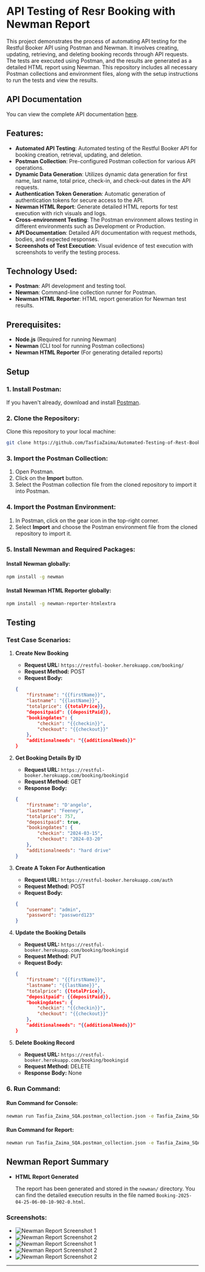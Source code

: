 # API Testing of Resr Booking with Newman Report

This project demonstrates the process of automating API testing for the Restful Booker API using Postman and Newman. It involves creating, updating, retrieving, and deleting booking records through API requests. The tests are executed using Postman, and the results are generated as a detailed HTML report using Newman. This repository includes all necessary Postman collections and environment files, along with the setup instructions to run the tests and view the results.

## API Documentation

You can view the complete API documentation [here](https://docs.google.com/document/d/1By2-SYRGB0pn-R45Pk0AHDecpK1oZiTA7nf31Op_r9k/edit?usp=sharing).

## Features:
- **Automated API Testing**: Automated testing of the Restful Booker API for booking creation, retrieval, updating, and deletion.
- **Postman Collection**: Pre-configured Postman collection for various API operations.
- **Dynamic Data Generation**: Utilizes dynamic data generation for first name, last name, total price, check-in, and check-out dates in the API requests.
- **Authentication Token Generation**: Automatic generation of authentication tokens for secure access to the API.
- **Newman HTML Report**: Generate detailed HTML reports for test execution with rich visuals and logs.
- **Cross-environment Testing**: The Postman environment allows testing in different environments such as Development or Production.
- **API Documentation**: Detailed API documentation with request methods, bodies, and expected responses.
- **Screenshots of Test Execution**: Visual evidence of test execution with screenshots to verify the testing process.

## Technology Used:
- **Postman**: API development and testing tool.
- **Newman**: Command-line collection runner for Postman.
- **Newman HTML Reporter**: HTML report generation for Newman test results.

## Prerequisites:
- **Node.js** (Required for running Newman)
- **Newman** (CLI tool for running Postman collections)
- **Newman HTML Reporter** (For generating detailed reports)

## Setup

### 1. Install Postman:
If you haven't already, download and install [Postman](https://www.postman.com/downloads/).

### 2. Clone the Repository:
Clone this repository to your local machine:
```bash
git clone https://github.com/TasfiaZaima/Automated-Testing-of-Rest-Booking-API-with-Newman-Report.git
```

### 3. Import the Postman Collection:
1. Open Postman.
2. Click on the **Import** button.
3. Select the Postman collection file from the cloned repository to import it into Postman.

### 4. Import the Postman Environment:
1. In Postman, click on the gear icon in the top-right corner.
2. Select **Import** and choose the Postman environment file from the cloned repository to import it.

### 5. Install Newman and Required Packages:

#### Install **Newman** globally:
```bash
npm install -g newman
```

#### Install **Newman HTML Reporter** globally:
```bash
npm install -g newman-reporter-htmlextra
```
## Testing

### Test Case Scenarios:

1. **Create New Booking**
   - **Request URL:** `https://restful-booker.herokuapp.com/booking/`
   - **Request Method:** POST
   - **Request Body:**
   ```json
   {
       "firstname": "{{firstName}}",
       "lastname": "{{lastName}}",
       "totalprice": {{totalPrice}},
       "depositpaid": {{depositPaid}},
       "bookingdates": {
           "checkin": "{{checkin}}",
           "checkout": "{{checkout}}"
       },
       "additionalneeds": "{{additionalNeeds}}"
   }
   ```

2. **Get Booking Details By ID**
   - **Request URL:** `https://restful-booker.herokuapp.com/booking/bookingid`
   - **Request Method:** GET
   - **Response Body:**
   ```json
   {
       "firstname": "D'angelo",
       "lastname": "Feeney",
       "totalprice": 757,
       "depositpaid": true,
       "bookingdates": {
           "checkin": "2024-03-15",
           "checkout": "2024-03-20"
       },
       "additionalneeds": "hard drive"
   }
   ```

3. **Create A Token For Authentication**
   - **Request URL:** `https://restful-booker.herokuapp.com/auth`
   - **Request Method:** POST
   - **Request Body:**
   ```json
   {
       "username": "admin",
       "password": "password123"
   }
   ```

4. **Update the Booking Details**
   - **Request URL:** `https://restful-booker.herokuapp.com/booking/bookingid`
   - **Request Method:** PUT
   - **Request Body:**
   ```json
   {
       "firstname": "{{firstName}}",
       "lastname": "{{lastName}}",
       "totalprice": {{totalPrice}},
       "depositpaid": {{depositPaid}},
       "bookingdates": {
           "checkin": "{{checkin}}",
           "checkout": "{{checkout}}"
       },
       "additionalneeds": "{{additionalNeeds}}"
   }
   ```

5. **Delete Booking Record**
   - **Request URL:** `https://restful-booker.herokuapp.com/booking/bookingid`
   - **Request Method:** DELETE
   - **Response Body:** None

### 6. Run Command:

#### Run Command for Console:
```bash
newman run Tasfia_Zaima_SQA.postman_collection.json -e Tasfia_Zaima_SQA.postman_environment.json
```

#### Run Command for Report:
```bash
newman run Tasfia_Zaima_SQA.postman_collection.json -e Tasfia_Zaima_SQA.postman_environment.json -r cli,htmlextra
```

## Newman Report Summary

- **HTML Report Generated**

   The report has been generated and stored in the `newman/` directory. You can find the detailed execution results in the file named `Booking-2025-04-25-06-00-10-902-0.html`.

### Screenshots:

- ![Newman Report Screenshot 1](Newman1.JPG)
- ![Newman Report Screenshot 2](Newman2.JPG)
- ![Newman Report Screenshot 1](Newman3.JPG)
- ![Newman Report Screenshot 2](Newman4.JPG)
- ![Newman Report Screenshot 2](Newman5.JPG)

---

